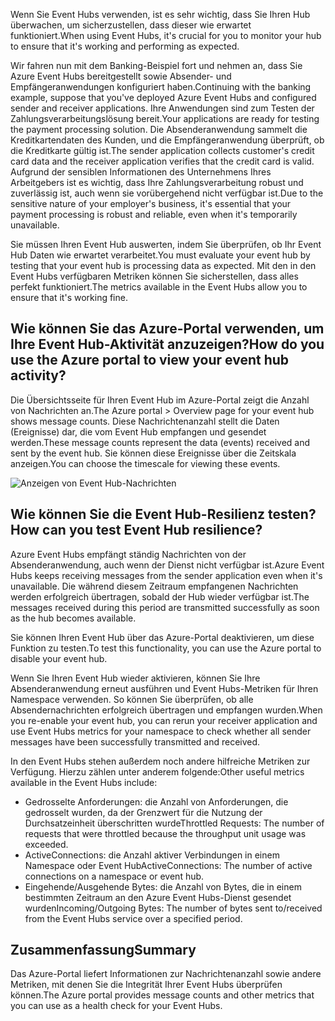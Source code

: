<span data-ttu-id="0b0d3-101">Wenn Sie Event Hubs verwenden, ist es sehr wichtig, dass Sie Ihren Hub überwachen, um sicherzustellen, dass dieser wie erwartet funktioniert.</span><span class="sxs-lookup"><span data-stu-id="0b0d3-101">When using Event Hubs, it's crucial for you to monitor your hub to ensure that it's working and performing as expected.</span></span>

<span data-ttu-id="0b0d3-102">Wir fahren nun mit dem Banking-Beispiel fort und nehmen an, dass Sie Azure Event Hubs bereitgestellt sowie Absender- und Empfängeranwendungen konfiguriert haben.</span><span class="sxs-lookup"><span data-stu-id="0b0d3-102">Continuing with the banking example, suppose that you've deployed Azure Event Hubs and configured sender and receiver applications.</span></span> <span data-ttu-id="0b0d3-103">Ihre Anwendungen sind zum Testen der Zahlungsverarbeitungslösung bereit.</span><span class="sxs-lookup"><span data-stu-id="0b0d3-103">Your applications are ready for testing the payment processing solution.</span></span> <span data-ttu-id="0b0d3-104">Die Absenderanwendung sammelt die Kreditkartendaten des Kunden, und die Empfängeranwendung überprüft, ob die Kreditkarte gültig ist.</span><span class="sxs-lookup"><span data-stu-id="0b0d3-104">The sender application collects customer's credit card data and the receiver application verifies that the credit card is valid.</span></span> <span data-ttu-id="0b0d3-105">Aufgrund der sensiblen Informationen des Unternehmens Ihres Arbeitgebers ist es wichtig, dass Ihre Zahlungsverarbeitung robust und zuverlässig ist, auch wenn sie vorübergehend nicht verfügbar ist.</span><span class="sxs-lookup"><span data-stu-id="0b0d3-105">Due to the sensitive nature of your employer's business, it's essential that your payment processing is robust and reliable, even when it's temporarily unavailable.</span></span>

<span data-ttu-id="0b0d3-106">Sie müssen Ihren Event Hub auswerten, indem Sie überprüfen, ob Ihr Event Hub Daten wie erwartet verarbeitet.</span><span class="sxs-lookup"><span data-stu-id="0b0d3-106">You must evaluate your event hub by testing that your event hub is processing data as expected.</span></span> <span data-ttu-id="0b0d3-107">Mit den in den Event Hubs verfügbaren Metriken können Sie sicherstellen, dass alles perfekt funktioniert.</span><span class="sxs-lookup"><span data-stu-id="0b0d3-107">The metrics available in the Event Hubs allow you to ensure that it's working fine.</span></span>

## <a name="how-do-you-use-the-azure-portal-to-view-your-event-hub-activity"></a><span data-ttu-id="0b0d3-108">Wie können Sie das Azure-Portal verwenden, um Ihre Event Hub-Aktivität anzuzeigen?</span><span class="sxs-lookup"><span data-stu-id="0b0d3-108">How do you use the Azure portal to view your event hub activity?</span></span>

<span data-ttu-id="0b0d3-109">Die Übersichtsseite für Ihren Event Hub im Azure-Portal zeigt die Anzahl von Nachrichten an.</span><span class="sxs-lookup"><span data-stu-id="0b0d3-109">The Azure portal > Overview page for your event hub shows message counts.</span></span> <span data-ttu-id="0b0d3-110">Diese Nachrichtenanzahl stellt die Daten (Ereignisse) dar, die vom Event Hub empfangen und gesendet werden.</span><span class="sxs-lookup"><span data-stu-id="0b0d3-110">These message counts represent the data (events) received and sent by the event hub.</span></span> <span data-ttu-id="0b0d3-111">Sie können diese Ereignisse über die Zeitskala anzeigen.</span><span class="sxs-lookup"><span data-stu-id="0b0d3-111">You can choose the timescale for viewing these events.</span></span>

![Anzeigen von Event Hub-Nachrichten](../media-draft/6-view-messages.png)

## <a name="how-can-you-test-event-hub-resilience"></a><span data-ttu-id="0b0d3-113">Wie können Sie die Event Hub-Resilienz testen?</span><span class="sxs-lookup"><span data-stu-id="0b0d3-113">How can you test Event Hub resilience?</span></span>

<span data-ttu-id="0b0d3-114">Azure Event Hubs empfängt ständig Nachrichten von der Absenderanwendung, auch wenn der Dienst nicht verfügbar ist.</span><span class="sxs-lookup"><span data-stu-id="0b0d3-114">Azure Event Hubs keeps receiving messages from the sender application even when it's unavailable.</span></span> <span data-ttu-id="0b0d3-115">Die während diesem Zeitraum empfangenen Nachrichten werden erfolgreich übertragen, sobald der Hub wieder verfügbar ist.</span><span class="sxs-lookup"><span data-stu-id="0b0d3-115">The messages received during this period are transmitted successfully as soon as the hub becomes available.</span></span>

<span data-ttu-id="0b0d3-116">Sie können Ihren Event Hub über das Azure-Portal deaktivieren, um diese Funktion zu testen.</span><span class="sxs-lookup"><span data-stu-id="0b0d3-116">To test this functionality, you can use the Azure portal to disable your event hub.</span></span>

<span data-ttu-id="0b0d3-117">Wenn Sie Ihren Event Hub wieder aktivieren, können Sie Ihre Absenderanwendung erneut ausführen und Event Hubs-Metriken für Ihren Namespace verwenden. So können Sie überprüfen, ob alle Absendernachrichten erfolgreich übertragen und empfangen wurden.</span><span class="sxs-lookup"><span data-stu-id="0b0d3-117">When you re-enable your event hub, you can rerun your receiver application and use Event Hubs metrics for your namespace to check whether all sender messages have been successfully transmitted and received.</span></span>

<span data-ttu-id="0b0d3-118">In den Event Hubs stehen außerdem noch andere hilfreiche Metriken zur Verfügung. Hierzu zählen unter anderem folgende:</span><span class="sxs-lookup"><span data-stu-id="0b0d3-118">Other useful metrics available in the Event Hubs include:</span></span>

- <span data-ttu-id="0b0d3-119">Gedrosselte Anforderungen: die Anzahl von Anforderungen, die gedrosselt wurden, da der Grenzwert für die Nutzung der Durchsatzeinheit überschritten wurde</span><span class="sxs-lookup"><span data-stu-id="0b0d3-119">Throttled Requests: The number of requests that were throttled because the throughput unit usage was exceeded.</span></span>
- <span data-ttu-id="0b0d3-120">ActiveConnections: die Anzahl aktiver Verbindungen in einem Namespace oder Event Hub</span><span class="sxs-lookup"><span data-stu-id="0b0d3-120">ActiveConnections: The number of active connections on a namespace or event hub.</span></span>
- <span data-ttu-id="0b0d3-121">Eingehende/Ausgehende Bytes: die Anzahl von Bytes, die in einem bestimmten Zeitraum an den Azure Event Hubs-Dienst gesendet wurden</span><span class="sxs-lookup"><span data-stu-id="0b0d3-121">Incoming/Outgoing Bytes: The number of bytes sent to/received from the Event Hubs service over a specified period.</span></span>

## <a name="summary"></a><span data-ttu-id="0b0d3-122">Zusammenfassung</span><span class="sxs-lookup"><span data-stu-id="0b0d3-122">Summary</span></span>

<span data-ttu-id="0b0d3-123">Das Azure-Portal liefert Informationen zur Nachrichtenanzahl sowie andere Metriken, mit denen Sie die Integrität Ihrer Event Hubs überprüfen können.</span><span class="sxs-lookup"><span data-stu-id="0b0d3-123">The Azure portal provides message counts and other metrics that you can use as a health check for your Event Hubs.</span></span>
